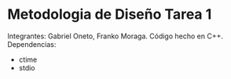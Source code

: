 # Metodologia de Diseño Tarea 1
Integrantes: Gabriel Oneto, Franko Moraga.
Código hecho en C++.
Dependencias:
- ctime
- stdio
